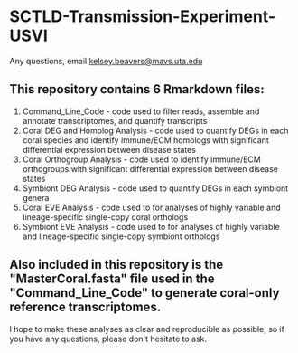 # SCTLD-Transmission-Experiment-USVI

Any questions, email kelsey.beavers@mavs.uta.edu

## This repository contains 6 Rmarkdown files:
  1. Command_Line_Code - code used to filter reads, assemble and annotate transcriptomes, and quantify transcripts
  2. Coral DEG and Homolog Analysis - code used to quantify DEGs in each coral species and identify immune/ECM homologs with significant differential expression between disease states
  3. Coral Orthogroup Analysis - code used to identify immune/ECM orthogroups with significant differential expression between disease states
  4. Symbiont DEG Analysis - code used to quantify DEGs in each symbiont genera
  5. Coral EVE Analysis - code used to for analyses of highly variable and lineage-specific single-copy coral orthologs
  6. Symbiont EVE Analysis - code used to for analyses of highly variable and lineage-specific single-copy symbiont orthologs
  

  
## Also included in this repository is the "MasterCoral.fasta" file used in the "Command_Line_Code" to generate coral-only reference transcriptomes.
  
  I hope to make these analyses as clear and reproducible as possible, so if you have any questions, please don't hesitate to ask. 
 
  
